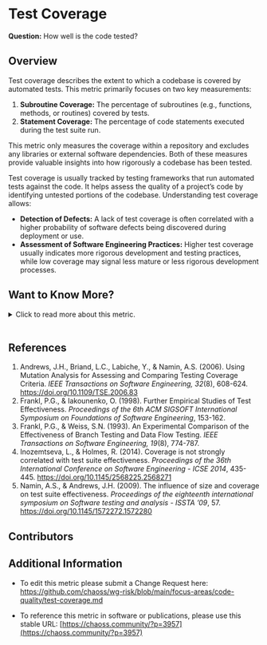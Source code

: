 # Test Coverage

**Question:** How well is the code tested?

## Overview
Test coverage describes the extent to which a codebase is covered by automated tests. This metric primarily focuses on two key measurements: 
1. **Subroutine Coverage:** The percentage of subroutines (e.g., functions, methods, or routines) covered by tests. 
2. **Statement Coverage:** The percentage of code statements executed during the test suite run.

This metric only measures the coverage within a repository and excludes any libraries or external software dependencies. Both of these measures provide valuable insights into how rigorously a codebase has been tested.

Test coverage is usually tracked by testing frameworks that run automated tests against the code. It helps assess the quality of a project’s code by identifying untested portions of the codebase. Understanding test coverage allows:
- **Detection of Defects:** A lack of test coverage is often correlated with a higher probability of software defects being discovered during deployment or use.
- **Assessment of Software Engineering Practices:** Higher test coverage usually indicates more rigorous development and testing practices, while low coverage may signal less mature or less rigorous development processes.

## Want to Know More?

<span markdown="1"><details>
<summary>Click to read more about this metric.</summary>

### Data Collection Strategies

### Filters
* **Time**: Changes in test coverage over time provide evidence of project attention to maximizing overall test coverage. Specific parameters include `start date` and `end date` for the time period.
* **Code_File**: Each repository contains a number of files containing code. Filtering coverage by specific file provides a more granular view of test coverage. Some functions or statements may lead to more severe software failures than others. For example, untested code in the `fail safe` functions of a safety critical system are more important to test than `font color` function testing.
* **Programming_Language**: Most contemporary open source software repositories contain several different programming languages. The coverage percentage of each `Code_File`

### Visualizations

Statements include variable assignments, loop declarations, calls to system functions, "go to" statements, and the common `return` statement at the completion of a function or method, which may or may not include the return of a `value` or `array of values`.

![Subroutine Coverage](https://raw.githubusercontent.com/chaoss/wg-risk/main/focus-areas/code-quality/images/test-coverage_subroutine-coverage.png)
  
   *Figure 1: Subroutine Coverage which measures how many of the code's subroutines (e.g., functions, methods, routines) are tested by the suite ()*

![Statement Coverage](https://raw.githubusercontent.com/chaoss/wg-risk/main/focus-areas/code-quality/images/test-coverage_statement-coverage.png)

   *Figure 2: Statement Coverage: Measures how many code statements are executed during testing. Statements include variable assignments, loops, system calls, return statements, and more. ()*

</details></span><br>

## References
1. Andrews, J.H., Briand, L.C., Labiche, Y., & Namin, A.S. (2006). Using Mutation Analysis for Assessing and Comparing Testing Coverage Criteria. *IEEE Transactions on Software Engineering, 32*(8), 608-624. https://doi.org/10.1109/TSE.2006.83
2. Frankl, P.G., & Iakounenko, O. (1998). Further Empirical Studies of Test Effectiveness. *Proceedings of the 6th ACM SIGSOFT International Symposium on Foundations of Software Engineering*, 153-162.
3. Frankl, P.G., & Weiss, S.N. (1993). An Experimental Comparison of the Effectiveness of Branch Testing and Data Flow Testing. *IEEE Transactions on Software Engineering, 19*(8), 774-787.
4. Inozemtseva, L., & Holmes, R. (2014). Coverage is not strongly correlated with test suite effectiveness. *Proceedings of the 36th International Conference on Software Engineering - ICSE 2014*, 435-445. https://doi.org/10.1145/2568225.2568271
5. Namin, A.S., & Andrews, J.H. (2009). The influence of size and coverage on test suite effectiveness. *Proceedings of the eighteenth international symposium on Software testing and analysis - ISSTA ’09*, 57. https://doi.org/10.1145/1572272.1572280

## Contributors


## Additional Information

- To edit this metric please submit a Change Request here: https://github.com/chaoss/wg-risk/blob/main/focus-areas/code-quality/test-coverage.md

- To reference this metric in software or publications, please use this stable URL: [https://chaoss.community/?p=3957](https://chaoss.community/?p=3957)

<!-- # For groupings in the knowledge base
 Context tags: 
 Keyword tags: cd, ci, ci/cd, coverage, risk, testing
 →
